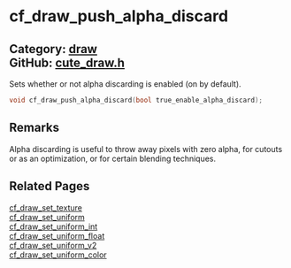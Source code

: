 [//]: # (This file is automatically generated by Cute Framework's docs parser.)
[//]: # (Do not edit this file by hand!)
[//]: # (See: https://github.com/RandyGaul/cute_framework/blob/master/samples/docs_parser.cpp)
[](../header.md ':include')

# cf_draw_push_alpha_discard

Category: [draw](/api_reference?id=draw)  
GitHub: [cute_draw.h](https://github.com/RandyGaul/cute_framework/blob/master/include/cute_draw.h)  
---

Sets whether or not alpha discarding is enabled (on by default).

```cpp
void cf_draw_push_alpha_discard(bool true_enable_alpha_discard);
```

## Remarks

Alpha discarding is useful to throw away pixels with zero alpha, for cutouts or as an optimization, or for certain blending techniques.

## Related Pages

[cf_draw_set_texture](/draw/cf_draw_set_texture.md)  
[cf_draw_set_uniform](/draw/cf_draw_set_uniform.md)  
[cf_draw_set_uniform_int](/draw/cf_draw_set_uniform_int.md)  
[cf_draw_set_uniform_float](/draw/cf_draw_set_uniform_float.md)  
[cf_draw_set_uniform_v2](/draw/cf_draw_set_uniform_v2.md)  
[cf_draw_set_uniform_color](/draw/cf_draw_set_uniform_color.md)  
